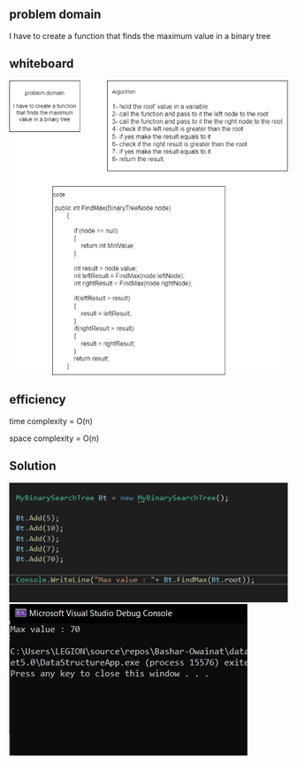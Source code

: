 ﻿## problem domain

I have to create a function that finds the maximum value in a binary tree

## whiteboard
![](chall-16-treeMax.drawio.png)

## efficiency 

time complexity = O(n)

space complexity = O(n)

## Solution

![](Screenshot-389.png)
![](Screenshot-390.png)